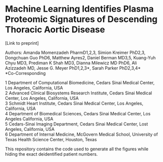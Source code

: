 # Machine Learning Identifies Plasma Proteomic Signatures of Descending Thoracic Aortic Disease 


[Link to preprint]

Authors:
Amanda Momenzadeh PharmD1,2,3, Simion Kreimer PhD2,3, Dongchuan Guo PhD6, Matthew Ayres2, Daniel Berman MD3,5, Kuang-Yuh Chyu MD3, Prediman K Shah MD3,  Dianna Milewicz MD PhD6, Ali Azizzadeh MD, Jesse G. Meyer PhD1,2,3*, Sarah Parker PhD2,3,4*  
*Co-Corresponding 

1 Department of Computational Biomedicine, Cedars Sinai Medical Center, Los Angeles, California, USA  
2 Advanced Clinical Biosystems Research Institute, Cedars Sinai Medical Center, Los Angeles, California, USA  
3 Schmidt Heart Institute, Cedars Sinai Medical Center, Los Angeles, California, USA  
4 Department of Biomedical Sciences, Cedars Sinai Medical Center, Los Angeles California, USA  
5 Cedars-Sinai Imaging Department, Cedars Sinai Medical Center, Lost Angeles, California, USA  
6 Department of Internal Medicine, McGovern Medical School, University of Texas Health Science Center, Houston, Texas  

This repository contains the code used to generate all the figures while hiding the exact deidentified patient numbers. 

